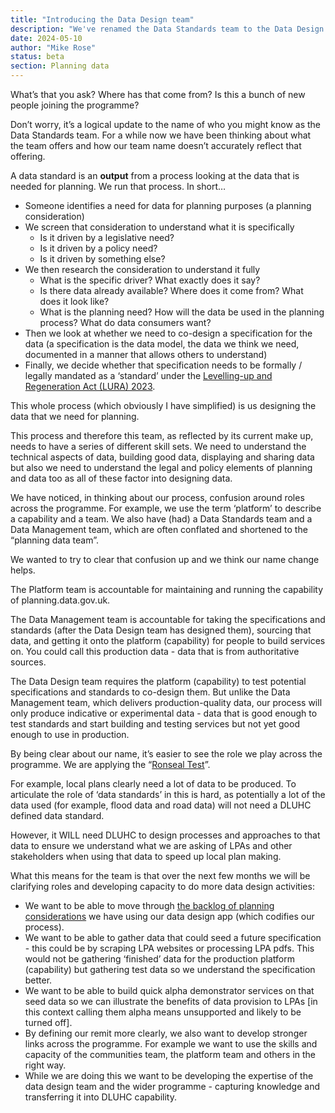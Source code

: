 ```yaml
---
title: "Introducing the Data Design team"
description: "We've renamed the Data Standards team to the Data Design team to more accurately reflect what they do."
date: 2024-05-10
author: "Mike Rose"
status: beta
section: Planning data
---
```


What’s that you ask? Where has that come from? Is this a bunch of new people joining the programme?

Don’t worry, it’s a logical update to the name of who you might know as the Data Standards team. For a while now we have been thinking about what the team offers and how our team name doesn’t accurately reflect that offering. 

A data standard is an **output** from a process looking at the data that is needed for planning. We run that process. In short…

* Someone identifies a need for data for planning purposes (a planning consideration)
* We screen that consideration to understand what it is specifically
    - Is it driven by a legislative need?
    - Is it driven by a policy need?
    - Is it driven by something else?
* We then research the consideration to understand it fully
    - What is the specific driver? What exactly does it say?
    - Is there data already available? Where does it come from? What does it look like?
    - What is the planning need? How will the data be used in the planning process? What do data consumers want?
* Then we look at whether we need to co-design a specification for the data (a specification is the data model, the data we think we need, documented in a manner that allows others to understand)
* Finally, we decide whether that specification needs to be formally / legally mandated as a ‘standard’ under the [Levelling-up and Regeneration Act (LURA) 2023](https://www.legislation.gov.uk/ukpga/2023/55/contents).

This whole process (which obviously I have simplified) is us designing the data that we need for planning.

This process and therefore this team, as reflected by its current make up, needs to have a series of different skill sets. We need to understand the technical aspects of data, building good data, displaying and sharing data but also we need to understand the legal and policy elements of planning and data too as all of these factor into designing data.

We have noticed, in thinking about our process, confusion around roles across the programme. For example, we use the term ‘platform’ to describe a capability and a team. We also have (had) a Data Standards team and a Data Management team, which are often conflated and shortened to the “planning data team”.

We wanted to try to clear that confusion up and we think our name change helps.

The Platform team is accountable for maintaining and running the capability of planning.data.gov.uk.

The Data Management team is accountable for taking the specifications and standards (after the Data Design team has designed them), sourcing that data, and getting it onto the platform (capability) for people to build services on. 
You could call this production data - data that is from authoritative sources.

The Data Design team requires the platform (capability) to test potential specifications and standards to co-design them. But unlike the Data Management team, which delivers production-quality data, our process will only produce indicative or experimental data - data that is good enough to test standards and start building and testing services but not yet good enough to use in production.

By being clear about our name, it’s easier to see the role we play across the programme. We are applying the “[Ronseal Test](https://en.wikipedia.org/wiki/Does_exactly_what_it_says_on_the_tin)”.

For example, local plans clearly need a lot of data to be produced. To articulate the role of ‘data standards’ in this is hard, as potentially a lot of the data used (for example, flood data and road data) will not need a DLUHC defined data standard.

However, it WILL need DLUHC to design processes and approaches to that data to ensure we understand what we are asking of LPAs and other stakeholders when using that data to speed up local plan making.

What this means for the team is that over the next few months we will be clarifying roles and developing capacity to do more data design activities:

* We want to be able to move through [the backlog of planning considerations](https://considerations.planning-data.dev/planning-consideration/) we have using our data design app (which codifies our process). 
* We want to be able to gather data that could seed a future specification - this could be by scraping LPA websites or processing LPA pdfs. This would not be gathering ‘finished’ data for the production platform (capability) but gathering test data so we understand the specification better.
* We want to be able to build quick alpha demonstrator services on that seed data so we can illustrate the benefits of data provision to LPAs [in this context calling them alpha means unsupported and likely to be turned off].
* By defining our remit more clearly, we also want to develop stronger links across the programme. For example we want to use the skills and capacity of the communities team, the platform team and others in the right way.
* While we are doing this we want to be developing the expertise of the data design team and the wider programme - capturing knowledge and transferring it into DLUHC capability.
